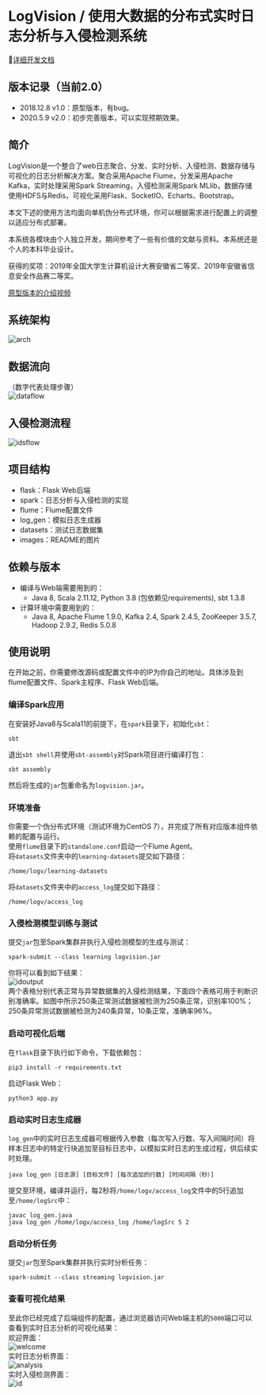 # LogVision / 使用大数据的分布式实时日志分析与入侵检测系统

[详细开发文档](https://xander-wang.github.io/2020/05/09/logvision/)

## 版本记录（当前2.0）
- 2018.12.8 v1.0：原型版本，有bug。
- 2020.5.9 v2.0：初步完善版本，可以实现预期效果。
## 简介
LogVision是一个整合了web日志聚合、分发、实时分析、入侵检测、数据存储与可视化的日志分析解决方案。聚合采用Apache Flume，分发采用Apache Kafka，实时处理采用Spark Streaming，入侵检测采用Spark MLlib，数据存储使用HDFS与Redis，可视化采用Flask、SocketIO、Echarts、Bootstrap。

本文下述的使用方法均面向单机伪分布式环境，你可以根据需求进行配置上的调整以适应分布式部署。

本系统各模块由个人独立开发，期间参考了一些有价值的文献与资料。本系统还是个人的本科毕业设计。

获得的奖项：2019年全国大学生计算机设计大赛安徽省二等奖、2019年安徽省信息安全作品赛二等奖。

[原型版本的介绍视频](https://www.bilibili.com/video/BV1eb411T77r)

## 系统架构
![arch](https://github.com/xander-wang/logvision/images/arch.png)
## 数据流向
（数字代表处理步骤）  
![dataflow](https://github.com/xander-wang/logvision/images/dataflow.png)
## 入侵检测流程
![idsflow](https://github.com/xander-wang/logvision/images/idsflow.png)
## 项目结构
- flask：Flask Web后端
- spark：日志分析与入侵检测的实现
- flume：Flume配置文件
- log_gen：模拟日志生成器
- datasets：测试日志数据集
- images：README的图片
## 依赖与版本
- 编译与Web端需要用到的：
  - Java 8, Scala 2.11.12, Python 3.8 (包依赖见requirements), sbt 1.3.8
- 计算环境中需要用到的：
  - Java 8, Apache Flume 1.9.0, Kafka 2.4, Spark 2.4.5, ZooKeeper 3.5.7, Hadoop 2.9.2, Redis 5.0.8
## 使用说明
在开始之前，你需要修改源码或配置文件中的IP为你自己的地址。具体涉及到flume配置文件、Spark主程序、Flask Web后端。 
### 编译Spark应用
在安装好Java8与Scala11的前提下，在```spark```目录下，初始化```sbt```：
```
sbt
```  
退出```sbt shell```并使用```sbt-assembly```对Spark项目进行编译打包：
```
sbt assembly
```
然后将生成的```jar```包重命名为```logvision.jar```。
### 环境准备
你需要一个伪分布式环境（测试环境为CentOS 7），并完成了所有对应版本组件依赖的配置与运行。  
使用```flume```目录下的```standalone.conf```启动一个Flume Agent。  
将```datasets```文件夹中的```learning-datasets```提交如下路径：
```
/home/logv/learning-datasets
```
将```datasets```文件夹中的```access_log```提交如下路径：
```
/home/logv/access_log
```  

### 入侵检测模型训练与测试
提交```jar```包至Spark集群并执行入侵检测模型的生成与测试：
```
spark-submit --class learning logvision.jar
```
你将可以看到如下结果：  
![idoutput](https://github.com/xander-wang/logvision/images/idoutput.png)  
两个表格分别代表正常与异常数据集的入侵检测结果，下面四个表格可用于判断识别准确率。如图中所示250条正常测试数据被检测为250条正常，识别率100%；250条异常测试数据被检测为240条异常，10条正常，准确率96%。
### 启动可视化后端
在```flask```目录下执行如下命令，下载依赖包：
```
pip3 install -r requirements.txt
```
启动Flask Web：
```
python3 app.py
```
### 启动实时日志生成器
```log_gen```中的实时日志生成器可根据传入参数（每次写入行数、写入间隔时间）将样本日志中的特定行块追加至目标日志中，以模拟实时日志的生成过程，供后续实时处理。  
```
java log_gen [日志源] [目标文件] [每次追加的行数] [时间间隔（秒）]
```
提交至环境，编译并运行，每2秒将```/home/logv/access_log```文件中的5行追加至```/home/logSrc```中：
```
javac log_gen.java
java log_gen /home/logv/access_log /home/logSrc 5 2
```
### 启动分析任务
提交```jar```包至Spark集群并执行实时分析任务：
```
spark-submit --class streaming logvision.jar
```
### 查看可视化结果
至此你已经完成了后端组件的配置，通过浏览器访问Web端主机的```5000```端口可以查看到实时日志分析的可视化结果：  
欢迎界面：  
![welcome](https://github.com/xander-wang/logvision/images/welcome.png)  
实时日志分析界面：  
![analysis](https://github.com/xander-wang/logvision/images/analysis.png)  
实时入侵检测界面：  
![id](https://github.com/xander-wang/logvision/images/id.png)